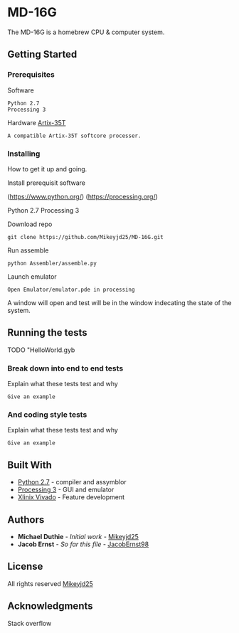 # MD-16G

The MD-16G is a homebrew CPU & computer system.

## Getting Started

### Prerequisites
Software

```
Python 2.7
Processing 3
```

Hardware
[Artix-35T](http://store.digilentinc.com/arty-a7-artix-7-fpga-development-board-for-makers-and-hobbyists/) 
```
A compatible Artix-35T softcore processer. 
```

### Installing

How to get it up and going.

Install prerequisit software

(https://www.python.org/)
(https://processing.org/)


Python 2.7
Processing 3


Download repo
```
git clone https://github.com/Mikeyjd25/MD-16G.git
```

Run assemble
```
python Assembler/assemble.py
```

Launch emulator
```
Open Emulator/emulator.pde in processing
```

A window will open and test will be in the window indecating the state of the system.

## Running the tests

TODO "HelloWorld.gyb

### Break down into end to end tests

Explain what these tests test and why

```
Give an example
```

### And coding style tests

Explain what these tests test and why

```
Give an example
```

## Built With

* [Python 2.7](https://www.python.org/) - compiler and assymblor
* [Processing 3](https://processing.org/) - GUI and emulator
* [Xlinix Vivado](https://www.xilinx.com/products/design-tools/vivado.html) - Feature development


## Authors

* **Michael Duthie** - *Initial work* - [Mikeyjd25](https://github.com/Mikeyjd25)
* **Jacob Ernst** - *So far this file* - [JacobErnst98](https://github.com/JacobErnst98)

## License

All rights reserved [Mikeyjd25](https://github.com/Mikeyjd25)

## Acknowledgments

Stack overflow
